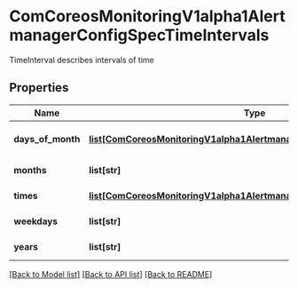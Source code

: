 # ComCoreosMonitoringV1alpha1AlertmanagerConfigSpecTimeIntervals

TimeInterval describes intervals of time
## Properties
Name | Type | Description | Notes
------------ | ------------- | ------------- | -------------
**days_of_month** | [**list[ComCoreosMonitoringV1alpha1AlertmanagerConfigSpecDaysOfMonth]**](ComCoreosMonitoringV1alpha1AlertmanagerConfigSpecDaysOfMonth.md) | DaysOfMonth is a list of DayOfMonthRange | [optional] 
**months** | **list[str]** | Months is a list of MonthRange | [optional] 
**times** | [**list[ComCoreosMonitoringV1alpha1AlertmanagerConfigSpecTimes]**](ComCoreosMonitoringV1alpha1AlertmanagerConfigSpecTimes.md) | Times is a list of TimeRange | [optional] 
**weekdays** | **list[str]** | Weekdays is a list of WeekdayRange | [optional] 
**years** | **list[str]** | Years is a list of YearRange | [optional] 

[[Back to Model list]](../README.md#documentation-for-models) [[Back to API list]](../README.md#documentation-for-api-endpoints) [[Back to README]](../README.md)


